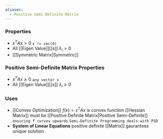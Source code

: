 ```yaml
---
aliases:
  - Positive Semi-Definite Matrix
---
```

### Properties
- $x^TAx>0$   `x != vec(0)`
- All [[Eigen Value]][[s]] $\lambda_i>0$
- [[Symmetric Matrix|Symmetric]]
### Positive Semi-Definite Matrix Properties
- $x^TAx\geq0$ `any vector x`
- All [[Eigen Value]][[s]] $\lambda_i\geq0$
### Uses
- [[Convex Optimization]] $f(x)=x^TAx$ is convex function
  [[Hessian Matrix]] must be [[Positive Definite Matrix|Positive Semi-Definite]] `ensuring f curves upwards`
  `Semi-Definite Programming deals with PSD`
- **System of Linear Equations** positive definite [[Matrix]] gaurantees unique solution
  
